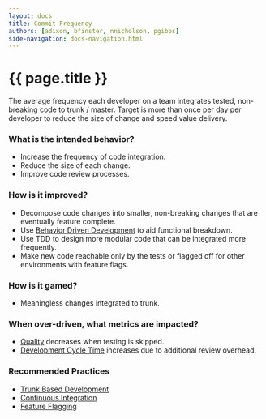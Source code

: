 ```yaml
---
layout: docs
title: Commit Frequency
authors: [adixon, bfinster, nnicholson, pgibbs]
side-navigation: docs-navigation.html
---
```


# {{ page.title }}

The average frequency each developer on a team integrates tested, non-breaking code to trunk / master. Target is more than once per
day per developer to reduce the size of change and speed value delivery.

### What is the intended behavior?

- Increase the frequency of code integration.
- Reduce the size of each change.
- Improve code review processes.

### How is it improved?

- Decompose code changes into smaller, non-breaking changes that are eventually feature complete.
- Use [Behavior Driven Development](https://lizkeogh.com/category/bdd/) to aid functional breakdown.
- Use TDD to design more modular code that can be integrated more frequently.
- Make new code reachable only by the tests or flagged off for other
  environments with feature flags.

### How is it gamed?

- Meaningless changes integrated to trunk.

### When over-driven, what metrics are impacted?

- [Quality](./quality.html) decreases when testing is skipped.
- [Development Cycle Time](./development-cycle-time.html) increases due to additional
  review overhead.

### Recommended Practices

- [Trunk Based Development](https://trunkbaseddevelopment.com/)
- [Continuous Integration](https://martinfowler.com/articles/continuousIntegration.html)
- [Feature Flagging](https://martinfowler.com/articles/feature-toggles.html)
